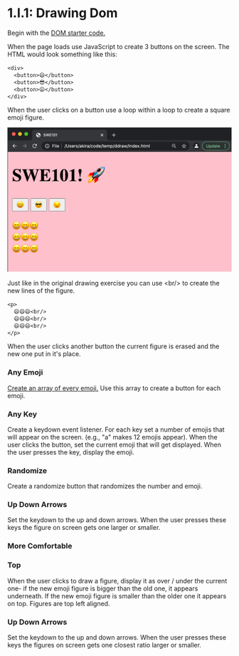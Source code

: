 # 1.I.1: Drawing Dom

Begin with the [DOM starter code.](https://github.com/rocketacademy/swe101-next-steps-dom)

When the page loads use JavaScript to create 3 buttons on the screen. The HTML would look something like this:

```text
<div>
  <button>😄</button>
  <button>😎</button>
  <button>😦</button>
</div>
```

When the user clicks on a button use a loop within a loop to create a square emoji figure.

![](../../.gitbook/assets/screen-shot-2020-10-17-at-10.31.38-pm.png)

Just like in the original drawing exercise you can use &lt;br/&gt; to create the new lines of the figure.

```text
<p>
  😄😄😄<br/>
  😄😄😄<br/>
  😄😄😄<br/>
</p>
```

When the user clicks another button the current figure is erased and the new one put in it's place.

### Any Emoji

[Create an array of every emoji.](https://gist.github.com/anthonydelgado/528d1fab9242067348c0ac25f873d7f0) Use this array to create a button for each emoji.

### Any Key

Create a keydown event listener. For each key set a number of emojis that will appear on the screen. \(e.g., "a" makes 12 emojis appear\). When the user clicks the button, set the current emoji that will get displayed. When the user presses the key, display the emoji.

### Randomize

Create a randomize button that randomizes the number and emoji.

### Up Down Arrows

Set the keydown to the up and down arrows. When the user presses these keys the figure on screen gets one larger or smaller. 

### More Comfortable

### Top

When the user clicks to draw a figure, display it as over / under the current one- if the new emoji figure is bigger than the old one, it appears underneath. If the new emoji figure is smaller than the older one it appears on top. Figures are top left aligned.

### Up Down Arrows

Set the keydown to the up and down arrows. When the user presses these keys the figures on screen gets one closest ratio larger or smaller.



